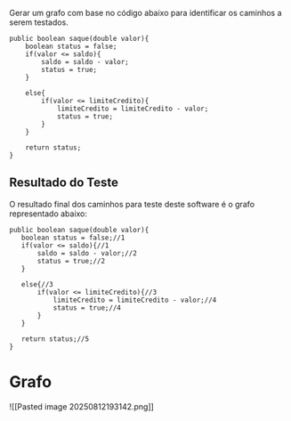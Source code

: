 
Gerar um grafo com base no código abaixo para identificar os caminhos a serem testados. 

```JS
public boolean saque(double valor){
    boolean status = false;
    if(valor <= saldo){
        saldo = saldo - valor;
        status = true;
    }
    
    else{
        if(valor <= limiteCredito){
            limiteCredito = limiteCredito - valor;
            status = true;
        }
    }

    return status;
}
```
## Resultado do Teste

O resultado final dos caminhos para teste deste software é o grafo representado abaixo:

 ```JS
public boolean saque(double valor){
    boolean status = false;//1
    if(valor <= saldo){//1
        saldo = saldo - valor;//2
        status = true;//2
    }
    
    else{//3
        if(valor <= limiteCredito){//3
            limiteCredito = limiteCredito - valor;//4
            status = true;//4
        }
    }

    return status;//5
}
```

# Grafo

![[Pasted image 20250812193142.png]]